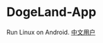 # DogeLand-App
Run Linux on Android.
[中文用户](https://github.com/WhiteSky-Team/DogeLand-App/blob/master/README_zh.md)
